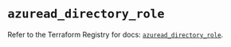 # `azuread_directory_role`

Refer to the Terraform Registry for docs: [`azuread_directory_role`](https://registry.terraform.io/providers/hashicorp/azuread/2.53.0/docs/resources/directory_role).
